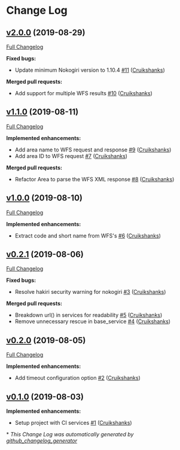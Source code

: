 # Change Log

## [v2.0.0](https://github.com/DEFRA/defra-ruby-area/tree/v2.0.0) (2019-08-29)
[Full Changelog](https://github.com/DEFRA/defra-ruby-area/compare/v1.1.0...v2.0.0)

**Fixed bugs:**

- Update minimum Nokogiri version to 1.10.4 [\#11](https://github.com/DEFRA/defra-ruby-area/pull/11) ([Cruikshanks](https://github.com/Cruikshanks))

**Merged pull requests:**

- Add support for multiple WFS results [\#10](https://github.com/DEFRA/defra-ruby-area/pull/10) ([Cruikshanks](https://github.com/Cruikshanks))

## [v1.1.0](https://github.com/DEFRA/defra-ruby-area/tree/v1.1.0) (2019-08-11)
[Full Changelog](https://github.com/DEFRA/defra-ruby-area/compare/v1.0.0...v1.1.0)

**Implemented enhancements:**

- Add area name to WFS request and response [\#9](https://github.com/DEFRA/defra-ruby-area/pull/9) ([Cruikshanks](https://github.com/Cruikshanks))
- Add area ID to WFS request [\#7](https://github.com/DEFRA/defra-ruby-area/pull/7) ([Cruikshanks](https://github.com/Cruikshanks))

**Merged pull requests:**

- Refactor Area to parse the WFS XML response [\#8](https://github.com/DEFRA/defra-ruby-area/pull/8) ([Cruikshanks](https://github.com/Cruikshanks))

## [v1.0.0](https://github.com/DEFRA/defra-ruby-area/tree/v1.0.0) (2019-08-10)
[Full Changelog](https://github.com/DEFRA/defra-ruby-area/compare/v0.2.1...v1.0.0)

**Implemented enhancements:**

- Extract code and short name from WFS's [\#6](https://github.com/DEFRA/defra-ruby-area/pull/6) ([Cruikshanks](https://github.com/Cruikshanks))

## [v0.2.1](https://github.com/DEFRA/defra-ruby-area/tree/v0.2.1) (2019-08-06)
[Full Changelog](https://github.com/DEFRA/defra-ruby-area/compare/v0.2.0...v0.2.1)

**Fixed bugs:**

- Resolve hakiri security warning for nokogiri [\#3](https://github.com/DEFRA/defra-ruby-area/pull/3) ([Cruikshanks](https://github.com/Cruikshanks))

**Merged pull requests:**

- Breakdown url\(\) in services for readability [\#5](https://github.com/DEFRA/defra-ruby-area/pull/5) ([Cruikshanks](https://github.com/Cruikshanks))
- Remove unnecessary rescue in base\_service [\#4](https://github.com/DEFRA/defra-ruby-area/pull/4) ([Cruikshanks](https://github.com/Cruikshanks))

## [v0.2.0](https://github.com/DEFRA/defra-ruby-area/tree/v0.2.0) (2019-08-05)
[Full Changelog](https://github.com/DEFRA/defra-ruby-area/compare/v0.1.0...v0.2.0)

**Implemented enhancements:**

- Add timeout configuration option [\#2](https://github.com/DEFRA/defra-ruby-area/pull/2) ([Cruikshanks](https://github.com/Cruikshanks))

## [v0.1.0](https://github.com/DEFRA/defra-ruby-area/tree/v0.1.0) (2019-08-03)
**Implemented enhancements:**

- Setup project with CI services [\#1](https://github.com/DEFRA/defra-ruby-area/pull/1) ([Cruikshanks](https://github.com/Cruikshanks))



\* *This Change Log was automatically generated by [github_changelog_generator](https://github.com/skywinder/Github-Changelog-Generator)*
